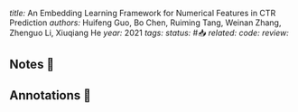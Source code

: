*title:* An Embedding Learning Framework for Numerical Features in CTR Prediction
*authors:* Huifeng Guo, Bo Chen, Ruiming Tang, Weinan Zhang, Zhenguo Li, Xiuqiang He
*year:* 2021
*tags:* 
*status:* #📥
*related:*
*code:*
*review:*

## Notes 📍

## Annotations 📖